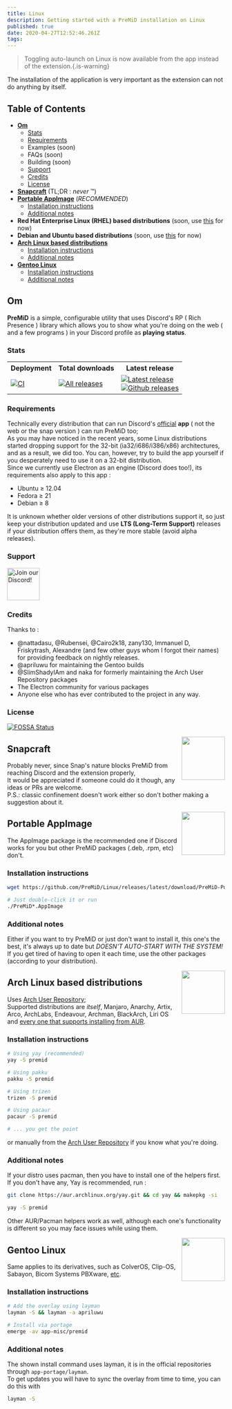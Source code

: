 ```yaml
---
title: Linux
description: Getting started with a PreMiD installation on Linux
published: true
date: 2020-04-27T12:52:46.261Z
tags:
---
```


> Toggling auto-launch on Linux is now available from the app instead of the extension.{.is-warning}

The installation of the application is very important as the extension can not do anything by itself.

## Table of Contents

- **[Om](#about)**
  - [Stats](#stats)
  - [Requirements](#requirements)
  - Examples (soon)
  - FAQs (soon)
  - Building (soon)
  - [Support](#support)
  - [Credits](#credits)
  - [License](#license)
- **[Snapcraft](#snapcraft)** (TL;DR : _never_ ™️)
- **[Portable AppImage](#portable-appimage)** (_RECOMMENDED_)
  - [Installation instructions](#installation-instructions)
  - [Additional notes](#additional-notes)
- **Red Hat Enterprise Linux (RHEL) based distributions** (soon, use [this](#portable-appimage) for now)
- **Debian and Ubuntu based distributions** (soon, use [this](#portable-appimage) for now)
- **[Arch Linux based distributions](#arch-linux-based-distributions)**
  - [Installation instructions](#installation-instructions-1)
  - [Additional notes](#additional-notes-1)
- **[Gentoo Linux](#gentoo-linux)**
  - [Installation instructions](#installation-instructions-2)
  - [Additional notes](#additional-notes-2)

<a name="about"></a>

## Om

**PreMiD** is a simple, configurable utility that uses Discord's RP ( Rich Presence ) library which allows you to show what you're doing on the web ( and a few programs ) in your Discord profile as **playing status**.

<a name="stats"></a>

### Stats

<table>
  <tr>
    <th>Deployment</th>
    <th>Total downloads</th>
    <th>Latest release</th>
  </tr>
  <tr>
    <td><a href="https://github.com/PreMiD/Linux/actions"><img src="https://github.com/PreMiD/Linux/workflows/CI/badge.svg?branch=master&event=push" alt="CI"></a></td>
    <td><a href="https://github.com/PreMiD/Linux/releases"><img src="https://img.shields.io/github/downloads/PreMiD/Linux/total.svg?maxAge=86400" alt="All releases"></a></td>
    <td><a href="https://github.com/PreMiD/Linux/releases/latest"><img src="https://img.shields.io/github/v/release/PreMiD/Linux.svg?maxAge=86400" alt="Latest release"><br><img src="https://img.shields.io/github/downloads/PreMiD/Linux/latest/total.svg?maxAge=86400" alt="Github releases"></a></td>
  </tr>
</table>

<a name="requirements"></a>

### Requirements

Technically every distribution that can run Discord's [official](https://discordapp.com/download) **app** ( not the web or the snap version ) can run PreMiD too;</br> As you may have noticed in the recent years, some Linux distributions started dropping support for the 32-bit (ia32/i686/i386/x86) architectures, and as a result, we did too. You can, however, try to build the app yourself if you desperately need to use it on a 32-bit distribution.</br> Since we currently use Electron as an engine (Discord does too!), its requirements also apply to this app :

- Ubuntu ≥ 12.04
- Fedora ≥ 21
- Debian ≥ 8

It is unknown whether older versions of other distributions support it, so just keep your distribution updated and use **LTS (Long-Term Support)** releases if your distribution offers them, as they're more stable (avoid alpha releases).

<a name="support"></a>

### Support

<div>
  <a target="_blank" href="https://discord.gg/WvfVZ8T" title="Join our Discord!">
    <img height="75px" draggable="false" src="https://discordapp.com/api/guilds/493130730549805057/widget.png?style=banner2" alt="Join our Discord!">
  </a>
</div>

<a name="credits"></a>

### Credits

Thanks to :

- @nattadasu, @Rubensei, @Cairo2k18, zany130, Immanuel D, Friskytrash, Alexandre (and few other guys whom I forgot their names) for providing feedback on nightly releases.
- @apriluwu for maintaining the Gentoo builds
- @SlimShadyIAm and naka for formerly maintaining the Arch User Repository packages
- The Electron community for various packages
- Anyone else who has ever contributed to the project in any way.

<a name="license"></a>

### License

[![FOSSA Status](https://app.fossa.io/api/projects/git%2Bgithub.com%2FPreMiD%2FLinux.svg?type=large)](https://app.fossa.io/projects/git%2Bgithub.com%2FPreMiD%2FLinux?ref=badge_large)

<img src="https://i.imgur.com/ACAxtmA.png" width="100" height="100" align="right"></img>
<a name="snapcraft"></a>

## Snapcraft

Probably never, since Snap's nature blocks PreMiD from reaching Discord and the extension properly,</br> It would be appreciated if someone could do it though, any ideas or PRs are welcome.</br> P.S.: classic confinement doesn't work either so don't bother making a suggestion about it.

<img src="https://i.imgur.com/qEZOOfU.png" width="100" height="100" align="right"></img>
<a name="appimage"></a>

## Portable AppImage

The AppImage package is the recommended one if Discord works for you but other PreMiD packages (.deb, .rpm, etc) don't.

<a name="appimageinstall"></a>

### Installation instructions

```bash
wget https://github.com/PreMiD/Linux/releases/latest/download/PreMiD-Portable.AppImage && chmod a+x PreMiD*.AppImage
```

```bash
# Just double-click it or run
./PreMiD*.AppImage
```

<a name="appimagenotes"></a>

### Additional notes

Either if you want to try PreMiD or just don't want to install it, this one's the best, it's always up to date but _DOESN'T AUTO-START WITH THE SYSTEM!_</br>If you get tired of having to open it each time, use the other packages (according to your distribution).

<a name="arch"></a>
<img src="https://i.imgur.com/NBevNlU.png" width="100" height="100" align="right"></img>

## Arch Linux based distributions

Uses [Arch User Repository](https://aur.archlinux.org/packages/premid);</br> Supported distributions are _itself_, Manjaro, Anarchy, Artix, Arco, ArchLabs, Endeavour, Archman, BlackArch, Liri OS and [every one that supports installing from AUR](https://wiki.archlinux.org/index.php/Arch-based_distributions#Active).

<a name="archinstall"></a>

### Installation instructions

```bash
# Using yay (recommended)
yay -S premid
```

```bash
# Using pakku
pakku -S premid
```

```bash
# Using trizen
trizen -S premid
```

```bash
# Using pacaur
pacaur -S premid
```

```bash
# ... you get the point
```

or manually from the [Arch User Repository](https://aur.archlinux.org/packages/premid) if you know what you're doing.

<a name="archnotes"></a>

### Additional notes

If your distro uses pacman, then you have to install one of the helpers first. If you don't have any, Yay is recommended, run :

```bash
git clone https://aur.archlinux.org/yay.git && cd yay && makepkg -si
```

```bash
yay -S premid
```

Other AUR/Pacman helpers work as well, although each one's functionality is different so you may face issues while using them.

<img src="https://i.imgur.com/Kv1X2to.png" width="100" height="100" align="right"></img>
<a name="gentoo"></a>

## Gentoo Linux

Same applies to its derivatives, such as ColverOS, Clip-OS, Sabayon, Bicom Systems PBXware, [etc](https://wiki.gentoo.org/wiki/Distributions_based_on_Gentoo#Active_projects).

<a name="gentooinstall"></a>

### Installation instructions

```bash
# Add the overlay using layman
layman -S && layman -a apriluwu
```

```bash
# Install via portage
emerge -av app-misc/premid
```

<a name="gentoonotes"></a>

### Additional notes

The shown install command uses layman, it is in the official repositories through `app-portage/layman`.<br> To get updates you will have to sync the overlay from time to time, you can do this with

```bash
layman -S
```